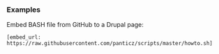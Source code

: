 ### Examples
Embed BASH file from GitHub to a Drupal page:
```
[embed_url: https://raw.githubusercontent.com/panticz/scripts/master/howto.sh]
```
